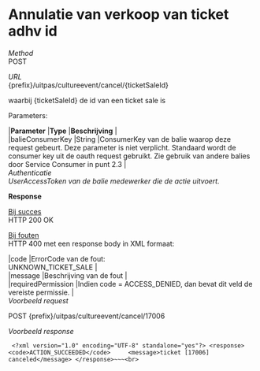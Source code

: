 ---
---

# Annulatie van verkoop van ticket adhv id

_Method_  
 POST

_URL_  
 {prefix}/uitpas/cultureevent/cancel/{ticketSaleId}

waarbij {ticketSaleId} de id van een ticket sale is

Parameters:

 |**Parameter** |**Type** |**Beschrijving** |  
 |balieConsumerKey |String |ConsumerKey van de balie waarop deze request gebeurt. Deze parameter is niet verplicht. Standaard wordt de consumer key uit de oauth request gebruikt. Zie gebruik van andere balies door Service Consumer in punt 2.3 |  
_Authenticatie_  
_UserAccessToken van de balie medewerker die de actie uitvoert._

**Response**

<u>Bij succes</u>  
 HTTP 200 OK

<u>Bij fouten</u>  
 HTTP 400 met een response body in XML formaat:

 |code |ErrorCode van de fout:  
 UNKNOWN\_TICKET\_SALE |  
 |message |Beschrijving van de fout |  
 |requiredPermission |Indien code = ACCESS\_DENIED, dan bevat dit veld de vereiste permissie. |  
_Voorbeeld request_

POST {prefix}/uitpas/cultureevent/cancel/17006

_Voorbeeld response_

~~~
 <?xml version="1.0" encoding="UTF-8" standalone="yes"?> <response>     <code>ACTION_SUCCEEDED</code>     <message>ticket [17006] canceled</message> </response>~~~<br>